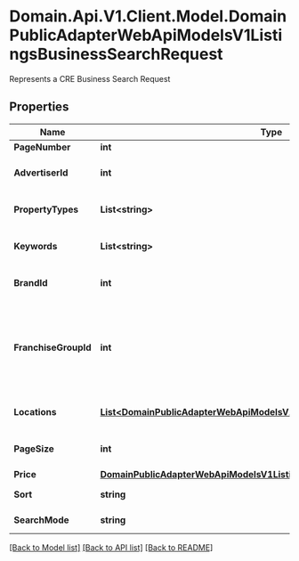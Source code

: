 # Domain.Api.V1.Client.Model.DomainPublicAdapterWebApiModelsV1ListingsBusinessSearchRequest
Represents a CRE Business Search Request
## Properties

Name | Type | Description | Notes
------------ | ------------- | ------------- | -------------
**PageNumber** | **int** |  | [optional] 
**AdvertiserId** | **int** | AdvertiserId e.g. An Agency ID | [optional] 
**PropertyTypes** | **List&lt;string&gt;** | Listing property types | [optional] 
**Keywords** | **List&lt;string&gt;** | Search listings by keyword | [optional] 
**BrandId** | **int** | The franchise brand ID | [optional] 
**FranchiseGroupId** | **int** | The franchise group ID. A franchise group owns multiple franchise brands. | [optional] 
**Locations** | [**List&lt;DomainPublicAdapterWebApiModelsV1ListingsBusinessLocationSearch&gt;**](DomainPublicAdapterWebApiModelsV1ListingsBusinessLocationSearch.md) | Location search criteria | [optional] 
**PageSize** | **int** | Search results page size | [optional] 
**Price** | [**DomainPublicAdapterWebApiModelsV1ListingsBusinessPriceSearch**](DomainPublicAdapterWebApiModelsV1ListingsBusinessPriceSearch.md) |  | [optional] 
**Sort** | **string** | Sorting order | [optional] 
**SearchMode** | **string** | Search mode | [optional] 

[[Back to Model list]](../README.md#documentation-for-models) [[Back to API list]](../README.md#documentation-for-api-endpoints) [[Back to README]](../README.md)

